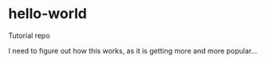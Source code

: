 # hello-world
Tutorial repo

I need to figure out how this works, as it is getting more and more popular...
